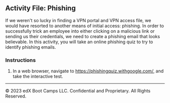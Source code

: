 ## Activity File: Phishing 

If we weren't so lucky in finding a VPN portal and VPN access file, we would have resorted to another means of initial access: phishing. In order to successfully trick an employee into either clicking on a malicious link or sending us their credentials, we need to create a phishing email that looks believable. In this activity, you will take an online phishing quiz to try to identify phishing emails.

### Instructions

1. In a web browser, navigate to https://phishingquiz.withgoogle.com/, and take the interactive test.

---
© 2023 edX Boot Camps LLC. Confidential and Proprietary. All Rights Reserved.




